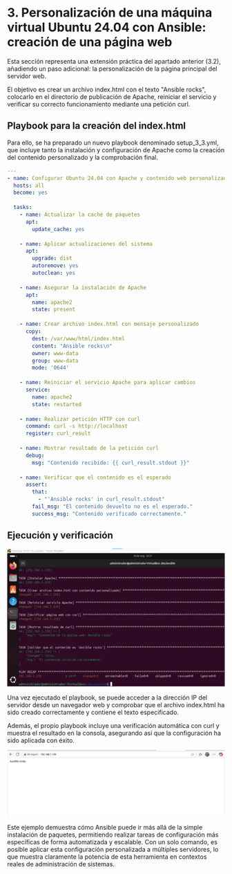 # 3. Personalización de una máquina virtual Ubuntu 24.04 con Ansible: creación de una página web

Esta sección representa una extensión práctica del apartado anterior (3.2), añadiendo un paso adicional: la personalización de la página principal del servidor web.

El objetivo es crear un archivo index.html con el texto "Ansible rocks", colocarlo en el directorio de publicación de Apache, reiniciar el servicio y verificar su correcto funcionamiento mediante una petición curl.

## Playbook para la creación del index.html

Para ello, se ha preparado un nuevo playbook denominado setup_3_3.yml, que incluye tanto la instalación y configuración de Apache como la creación del contenido personalizado y la comprobación final.

``` yaml
---
- name: Configurar Ubuntu 24.04 con Apache y contenido web personalizado
  hosts: all
  become: yes

  tasks:
    - name: Actualizar la caché de paquetes
      apt:
        update_cache: yes

    - name: Aplicar actualizaciones del sistema
      apt:
        upgrade: dist
        autoremove: yes
        autoclean: yes

    - name: Asegurar la instalación de Apache
      apt:
        name: apache2
        state: present

    - name: Crear archivo index.html con mensaje personalizado
      copy:
        dest: /var/www/html/index.html
        content: "Ansible rocks\n"
        owner: www-data
        group: www-data
        mode: '0644'

    - name: Reiniciar el servicio Apache para aplicar cambios
      service:
        name: apache2
        state: restarted

    - name: Realizar petición HTTP con curl
      command: curl -s http://localhost
      register: curl_result

    - name: Mostrar resultado de la petición curl
      debug:
        msg: "Contenido recibido: {{ curl_result.stdout }}"

    - name: Verificar que el contenido es el esperado
      assert:
        that:
          - "'Ansible rocks' in curl_result.stdout"
        fail_msg: "El contenido devuelto no es el esperado."
        success_msg: "Contenido verificado correctamente."
```

## Ejecución y verificación

![Captura9](../img/Captura9.jpg)

Una vez ejecutado el playbook, se puede acceder a la dirección IP del servidor desde un navegador web y comprobar que el archivo index.html ha sido creado correctamente y contiene el texto especificado.

Además, el propio playbook incluye una verificación automática con curl y muestra el resultado en la consola, asegurando así que la configuración ha sido aplicada con éxito.

![Captura10](../img/Captura10.jpg)

Este ejemplo demuestra cómo Ansible puede ir más allá de la simple instalación de paquetes, permitiendo realizar tareas de configuración más específicas de forma automatizada y escalable. Con un solo comando, es posible aplicar esta configuración personalizada a múltiples servidores, lo que muestra claramente la potencia de esta herramienta en contextos reales de administración de sistemas.
